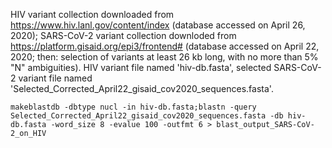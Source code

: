 HIV variant collection downloaded from https://www.hiv.lanl.gov/content/index (database accessed on April 26, 2020); SARS-CoV-2 variant collection downloded from https://platform.gisaid.org/epi3/frontend# (database accessed on April 22, 2020; then: selection of variants at least 26 kb long, with no more than 5% "N" ambiguities).
HIV variant file named 'hiv-db.fasta', selected SARS-CoV-2 variant file named 'Selected_Corrected_April22_gisaid_cov2020_sequences.fasta'.

``makeblastdb -dbtype nucl -in hiv-db.fasta;blastn -query Selected_Corrected_April22_gisaid_cov2020_sequences.fasta -db hiv-db.fasta -word_size 8 -evalue 100 -outfmt 6 > blast_output_SARS-CoV-2_on_HIV``
